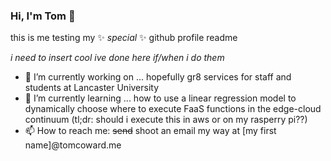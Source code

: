### Hi, I'm Tom 👋
this is me testing my ✨ _special_ ✨ github profile readme

*i need to insert cool ive done here if/when i do them*

- 🔭 I’m currently working on ... hopefully gr8 services for staff and students at Lancaster University
- 🌱 I’m currently learning ... how to use a linear regression model to dynamically choose where to execute FaaS functions in the edge-cloud continuum (tl;dr: should i execute this in aws or on my rasperry pi??)
- 📫 How to reach me: ~~send~~ shoot an email my way at [my first name]@tomcoward.me
